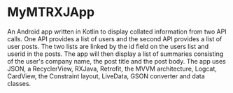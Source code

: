 # MyMTRXJApp
An Android app written in Kotlin to display collated information from two API calls.  One API provides a list of users and the second API provides a list of user posts.  The two lists are linked by the id field on the users list and userid in the posts.  The app will then display a list of summaries consisting of the user's company name, the post title and the post body.  The app uses JSON, a RecyclerView, RXJava, Retrofit, the MVVM architecture, Logcat, CardView, the Constraint layout, LiveData, GSON converter and data classes.
